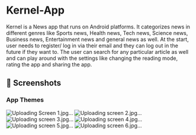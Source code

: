 # Kernel-App
 Kernel is a News app that runs on Android platforms. It categorizes news in different genres like Sports news, Health news, Tech news, Science news, Business news, Entertainment news and general news as well.  At the start, user needs to register/ log in via their email and they can log out in the future if they want to. The user can search for any particular article as well and can play around with the settings like changing the reading mode, rating the app and sharing the app. 

## 📱 Screenshots
### App Themes

 
![Uploading Screen 1.jpg…]()
![Uploading screen 2.jpg…]()
![Uploading screen 3.jpg…]()
![Uploading screen 4.jpg…]()
![Uploading screen 5.jpg…]()
![Uploading screen 6.jpg…]()

